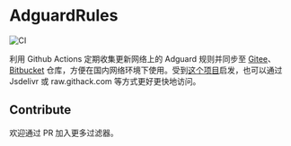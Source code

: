 # AdguardRules

![CI](https://github.com/YOUSIKI/AdguardRules/workflows/AutoUpdate/badge.svg)

利用 Github Actions 定期收集更新网络上的 Adguard 规则并同步至 [Gitee](https://gitee.com/yousiki/AdguardRules)、[Bitbucket](https://bitbucket.org/YouSiki/adguardrules) 仓库，方便在国内网络环境下使用。受到[这个项目](https://github.com/Hackl0us/AdBlock-Rules-Mirror)启发，也可以通过 Jsdelivr 或 raw.githack.com 等方式更好更快地访问。

## Contribute

欢迎通过 PR 加入更多过滤器。
